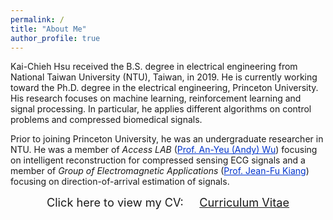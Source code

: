 ```yaml
---
permalink: /
title: "About Me"
author_profile: true
---
```


Kai-Chieh Hsu received the B.S. degree in electrical engineering from National Taiwan University (NTU), Taiwan, in 2019.
He is currently working toward the Ph.D. degree in the electrical engineering, Princeton University.
His research focuses on machine learning, reinforcement learning and signal processing.
In particular, he applies different algorithms on control problems and compressed biomedical signals.

Prior to joining Princeton University, he was an undergraduate researcher in NTU.
He was a member of *Access LAB* (<a href="http://access.ee.ntu.edu.tw/" style="color: rgb(0,51,204)">Prof. An-Yeu (Andy) Wu</a>) focusing on intelligent reconstruction for compressed sensing ECG signals and a member of *Group of Electromagnetic Applications* (<a href="http://cc.ee.ntu.edu.tw/~jfkiang/" style="color: rgb(0,51,204)">Prof. Jean-Fu Kiang</a>) focusing on direction-of-arrival estimation of signals.

<center>
	<span style="font-size: 130%;">
		Click here to view my CV: &nbsp;&nbsp;&nbsp;
	</span> 
	<a href="/files/CV.pdf" target="_blank" class="btn btn-info">
		<span style="font-size: 130%;">
			Curriculum Vitae
		</span>
	</a>
</center>